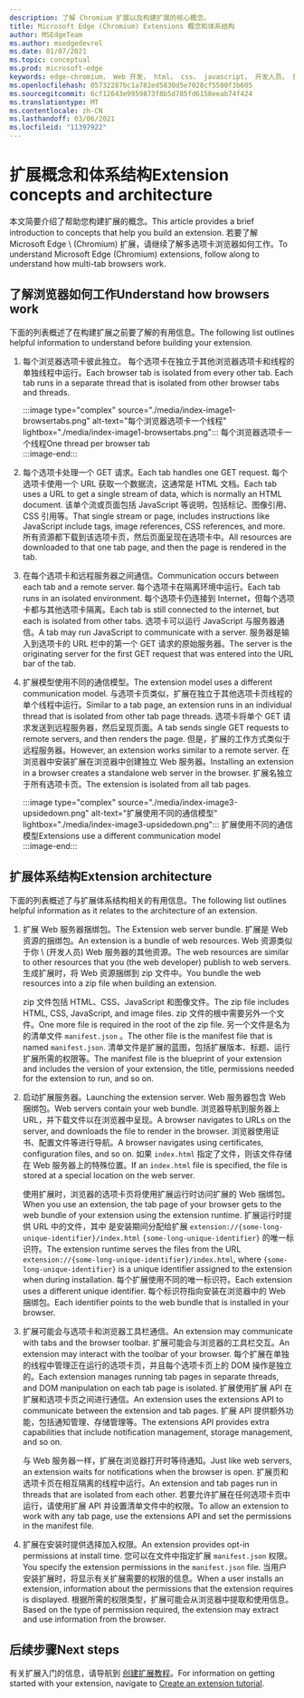 ```yaml
---
description: 了解 Chromium 扩展以及构建扩展的核心概念。
title: Microsoft Edge (Chromium) Extensions 概念和体系结构
author: MSEdgeTeam
ms.author: msedgedevrel
ms.date: 01/07/2021
ms.topic: conceptual
ms.prod: microsoft-edge
keywords: edge-chromium， Web 开发， html， css， javascript， 开发人员， 扩展
ms.openlocfilehash: 05732287bc1a782ed5830d5e7028cf5580f3b605
ms.sourcegitcommit: 6cf12643e9959873f8b5d785fd6158eeab74f424
ms.translationtype: MT
ms.contentlocale: zh-CN
ms.lasthandoff: 03/06/2021
ms.locfileid: "11397922"
---
```

# <a name="extension-concepts-and-architecture"></a><span data-ttu-id="3e40d-104">扩展概念和体系结构</span><span class="sxs-lookup"><span data-stu-id="3e40d-104">Extension concepts and architecture</span></span>  

<span data-ttu-id="3e40d-105">本文简要介绍了帮助您构建扩展的概念。</span><span class="sxs-lookup"><span data-stu-id="3e40d-105">This article provides a brief introduction to concepts that help you build an extension.</span></span>  <span data-ttu-id="3e40d-106">若要了解 Microsoft Edge \ (Chromium\) 扩展，请继续了解多选项卡浏览器如何工作。</span><span class="sxs-lookup"><span data-stu-id="3e40d-106">To understand Microsoft Edge \(Chromium\) extensions, follow along to understand how multi-tab browsers work.</span></span>  

## <a name="understand-how-browsers-work"></a><span data-ttu-id="3e40d-107">了解浏览器如何工作</span><span class="sxs-lookup"><span data-stu-id="3e40d-107">Understand how browsers work</span></span>  

<span data-ttu-id="3e40d-108">下面的列表概述了在构建扩展之前要了解的有用信息。</span><span class="sxs-lookup"><span data-stu-id="3e40d-108">The following list outlines helpful information to understand before building your extension.</span></span>  

1.  <span data-ttu-id="3e40d-109">每个浏览器选项卡彼此独立。 每个选项卡在独立于其他浏览器选项卡和线程的单独线程中运行。</span><span class="sxs-lookup"><span data-stu-id="3e40d-109">Each browser tab is isolated from every other tab.  Each tab runs in a separate thread that is isolated from other browser tabs and threads.</span></span>  
    
    :::image type="complex" source="./media/index-image1-browsertabs.png" alt-text="每个浏览器选项卡一个线程" lightbox="./media/index-image1-browsertabs.png":::
       <span data-ttu-id="3e40d-111">每个浏览器选项卡一个线程</span><span class="sxs-lookup"><span data-stu-id="3e40d-111">One thread per browser tab</span></span>  
    :::image-end:::  
    
1.  <span data-ttu-id="3e40d-112">每个选项卡处理一个 GET 请求。</span><span class="sxs-lookup"><span data-stu-id="3e40d-112">Each tab handles one GET request.</span></span>  <span data-ttu-id="3e40d-113">每个选项卡使用一个 URL 获取一个数据流，这通常是 HTML 文档。</span><span class="sxs-lookup"><span data-stu-id="3e40d-113">Each tab uses a URL to get a single stream of data, which is normally an HTML document.</span></span>  <span data-ttu-id="3e40d-114">该单个流或页面包括 JavaScript 等说明，包括标记、图像引用、CSS 引用等。</span><span class="sxs-lookup"><span data-stu-id="3e40d-114">That single stream or page, includes instructions like JavaScript include tags, image references, CSS references, and more.</span></span>  <span data-ttu-id="3e40d-115">所有资源都下载到该选项卡页，然后页面呈现在选项卡中。</span><span class="sxs-lookup"><span data-stu-id="3e40d-115">All resources are downloaded to that one tab page, and then the page is rendered in the tab.</span></span>  
1.  <span data-ttu-id="3e40d-116">在每个选项卡和远程服务器之间通信。</span><span class="sxs-lookup"><span data-stu-id="3e40d-116">Communication occurs between each tab and a remote server.</span></span>  <span data-ttu-id="3e40d-117">每个选项卡在隔离环境中运行。</span><span class="sxs-lookup"><span data-stu-id="3e40d-117">Each tab runs in an isolated environment.</span></span>  <span data-ttu-id="3e40d-118">每个选项卡仍连接到 Internet，但每个选项卡都与其他选项卡隔离。</span><span class="sxs-lookup"><span data-stu-id="3e40d-118">Each tab is still connected to the internet, but each is isolated from other tabs.</span></span>  <span data-ttu-id="3e40d-119">选项卡可以运行 JavaScript 与服务器通信。</span><span class="sxs-lookup"><span data-stu-id="3e40d-119">A tab may run JavaScript to communicate with a server.</span></span>  <span data-ttu-id="3e40d-120">服务器是输入到选项卡的 URL 栏中的第一个 GET 请求的原始服务器。</span><span class="sxs-lookup"><span data-stu-id="3e40d-120">The server is the originating server for the first GET request that was entered into the URL bar of the tab.</span></span>  
1.  <span data-ttu-id="3e40d-121">扩展模型使用不同的通信模型。</span><span class="sxs-lookup"><span data-stu-id="3e40d-121">The extension model uses a different communication model.</span></span>  <span data-ttu-id="3e40d-122">与选项卡页类似，扩展在独立于其他选项卡页线程的单个线程中运行。</span><span class="sxs-lookup"><span data-stu-id="3e40d-122">Similar to a tab page, an extension runs in an individual thread that is isolated from other tab page threads.</span></span>  <span data-ttu-id="3e40d-123">选项卡将单个 GET 请求发送到远程服务器，然后呈现页面。</span><span class="sxs-lookup"><span data-stu-id="3e40d-123">A tab sends single GET requests to remote servers, and then renders the page.</span></span>  <span data-ttu-id="3e40d-124">但是，扩展的工作方式类似于远程服务器。</span><span class="sxs-lookup"><span data-stu-id="3e40d-124">However, an extension works similar to a remote server.</span></span>  <span data-ttu-id="3e40d-125">在浏览器中安装扩展在浏览器中创建独立 Web 服务器。</span><span class="sxs-lookup"><span data-stu-id="3e40d-125">Installing an extension in a browser creates a standalone web server in the browser.</span></span>  <span data-ttu-id="3e40d-126">扩展名独立于所有选项卡页。</span><span class="sxs-lookup"><span data-stu-id="3e40d-126">The extension is isolated from all tab pages.</span></span>  
    
    :::image type="complex" source="./media/index-image3-upsidedown.png" alt-text="扩展使用不同的通信模型" lightbox="./media/index-image3-upsidedown.png":::
       <span data-ttu-id="3e40d-128">扩展使用不同的通信模型</span><span class="sxs-lookup"><span data-stu-id="3e40d-128">Extensions use a different communication model</span></span>  
    :::image-end:::  
    
## <a name="extension-architecture"></a><span data-ttu-id="3e40d-129">扩展体系结构</span><span class="sxs-lookup"><span data-stu-id="3e40d-129">Extension architecture</span></span>  

<span data-ttu-id="3e40d-130">下面的列表概述了与扩展体系结构相关的有用信息。</span><span class="sxs-lookup"><span data-stu-id="3e40d-130">The following list outlines helpful information as it relates to the architecture of an extension.</span></span>  

1.  <span data-ttu-id="3e40d-131">扩展 Web 服务器捆绑包。</span><span class="sxs-lookup"><span data-stu-id="3e40d-131">The Extension web server bundle.</span></span>  <span data-ttu-id="3e40d-132">扩展是 Web 资源的捆绑包。</span><span class="sxs-lookup"><span data-stu-id="3e40d-132">An extension is a bundle of web resources.</span></span>  <span data-ttu-id="3e40d-133">Web 资源类似于你 \ (开发人员\) Web 服务器的其他资源。</span><span class="sxs-lookup"><span data-stu-id="3e40d-133">The web resources are similar to other resources that you \(the web developer\) publish to web servers.</span></span>  <span data-ttu-id="3e40d-134">生成扩展时，将 Web 资源捆绑到 zip 文件中。</span><span class="sxs-lookup"><span data-stu-id="3e40d-134">You bundle the web resources into a zip file when building an extension.</span></span>  
    
    <span data-ttu-id="3e40d-135">zip 文件包括 HTML、CSS、JavaScript 和图像文件。</span><span class="sxs-lookup"><span data-stu-id="3e40d-135">The zip file includes HTML, CSS, JavaScript, and image files.</span></span>  <span data-ttu-id="3e40d-136">zip 文件的根中需要另外一个文件。</span><span class="sxs-lookup"><span data-stu-id="3e40d-136">One more file is required in the root of the zip file.</span></span>  <span data-ttu-id="3e40d-137">另一个文件是名为 的清单文件 `manifest.json` 。</span><span class="sxs-lookup"><span data-stu-id="3e40d-137">The other file is the manifest file that is named `manifest.json`.</span></span>  <span data-ttu-id="3e40d-138">清单文件是扩展的蓝图，包括扩展版本、标题、运行扩展所需的权限等。</span><span class="sxs-lookup"><span data-stu-id="3e40d-138">The manifest file is the blueprint of your extension and includes the version of your extension, the title, permissions needed for the extension to run, and so on.</span></span>  
    
1.  <span data-ttu-id="3e40d-139">启动扩展服务器。</span><span class="sxs-lookup"><span data-stu-id="3e40d-139">Launching the extension server.</span></span>  <span data-ttu-id="3e40d-140">Web 服务器包含 Web 捆绑包。</span><span class="sxs-lookup"><span data-stu-id="3e40d-140">Web servers contain your web bundle.</span></span>  <span data-ttu-id="3e40d-141">浏览器导航到服务器上 URL，并下载文件以在浏览器中呈现。</span><span class="sxs-lookup"><span data-stu-id="3e40d-141">A browser navigates to URLs on the server, and downloads the file to render in the browser.</span></span>  <span data-ttu-id="3e40d-142">浏览器使用证书、配置文件等进行导航。</span><span class="sxs-lookup"><span data-stu-id="3e40d-142">A browser navigates using certificates, configuration files, and so on.</span></span>  <span data-ttu-id="3e40d-143">如果 `index.html` 指定了文件，则该文件存储在 Web 服务器上的特殊位置。</span><span class="sxs-lookup"><span data-stu-id="3e40d-143">If an `index.html` file is specified, the file is stored at a special location on the web server.</span></span>  
    
    <span data-ttu-id="3e40d-144">使用扩展时，浏览器的选项卡页将使用扩展运行时访问扩展的 Web 捆绑包。</span><span class="sxs-lookup"><span data-stu-id="3e40d-144">When you use an extension, the tab page of your browser gets to the web bundle of your extension using the extension runtime.</span></span>  <span data-ttu-id="3e40d-145">扩展运行时提供 URL 中的文件，其中 是安装期间分配给扩展 `extension://{some-long-unique-identifier}/index.html` `{some-long-unique-identifier}` 的唯一标识符。</span><span class="sxs-lookup"><span data-stu-id="3e40d-145">The extension runtime serves the files from the URL `extension://{some-long-unique-identifier}/index.html`, where `{some-long-unique-identifier}` is a unique identifier assigned to the extension when during installation.</span></span>  <span data-ttu-id="3e40d-146">每个扩展使用不同的唯一标识符。</span><span class="sxs-lookup"><span data-stu-id="3e40d-146">Each extension uses a different unique identifier.</span></span>  <span data-ttu-id="3e40d-147">每个标识符指向安装在浏览器中的 Web 捆绑包。</span><span class="sxs-lookup"><span data-stu-id="3e40d-147">Each identifier points to the web bundle that is installed in your browser.</span></span>  
    
1.  <span data-ttu-id="3e40d-148">扩展可能会与选项卡和浏览器工具栏通信。</span><span class="sxs-lookup"><span data-stu-id="3e40d-148">An extension may communicate with tabs and the browser toolbar.</span></span>  <span data-ttu-id="3e40d-149">扩展可能会与浏览器的工具栏交互。</span><span class="sxs-lookup"><span data-stu-id="3e40d-149">An extension may interact with the toolbar of your browser.</span></span>  <span data-ttu-id="3e40d-150">每个扩展在单独的线程中管理正在运行的选项卡页，并且每个选项卡页上的 DOM 操作是独立的。</span><span class="sxs-lookup"><span data-stu-id="3e40d-150">Each extension manages running tab pages in separate threads, and DOM manipulation on each tab page is isolated.</span></span>  <span data-ttu-id="3e40d-151">扩展使用扩展 API 在扩展和选项卡页之间进行通信。</span><span class="sxs-lookup"><span data-stu-id="3e40d-151">An extension uses the extensions API to communicate between the extension and tab pages.</span></span>  <span data-ttu-id="3e40d-152">扩展 API 提供额外功能，包括通知管理、存储管理等。</span><span class="sxs-lookup"><span data-stu-id="3e40d-152">The extensions API provides extra capabilities that include notification management, storage management, and so on.</span></span>  
    
    <span data-ttu-id="3e40d-153">与 Web 服务器一样，扩展在浏览器打开时等待通知。</span><span class="sxs-lookup"><span data-stu-id="3e40d-153">Just like web servers, an extension waits for notifications when the browser is open.</span></span>  <span data-ttu-id="3e40d-154">扩展页和选项卡页在相互隔离的线程中运行。</span><span class="sxs-lookup"><span data-stu-id="3e40d-154">An extension and tab pages run in threads that are isolated from each other.</span></span>  <span data-ttu-id="3e40d-155">若要允许扩展在任何选项卡页中运行，请使用扩展 API 并设置清单文件中的权限。</span><span class="sxs-lookup"><span data-stu-id="3e40d-155">To allow an extension to work with any tab page, use the extensions API and set the permissions in the manifest file.</span></span>  
    
1.  <span data-ttu-id="3e40d-156">扩展在安装时提供选择加入权限。</span><span class="sxs-lookup"><span data-stu-id="3e40d-156">An extension provides opt-in permissions at install time.</span></span>  <span data-ttu-id="3e40d-157">您可以在文件中指定扩展 `manifest.json` 权限。</span><span class="sxs-lookup"><span data-stu-id="3e40d-157">You specify the extension permissions in the `manifest.json` file.</span></span>  <span data-ttu-id="3e40d-158">当用户安装扩展时，将显示有关扩展需要的权限的信息。</span><span class="sxs-lookup"><span data-stu-id="3e40d-158">When a user installs an extension, information about the permissions that the extension requires is displayed.</span></span>  <span data-ttu-id="3e40d-159">根据所需的权限类型，扩展可能会从浏览器中提取和使用信息。</span><span class="sxs-lookup"><span data-stu-id="3e40d-159">Based on the type of permission required, the extension may extract and use information from the browser.</span></span>  
    
## <a name="next-steps"></a><span data-ttu-id="3e40d-160">后续步骤</span><span class="sxs-lookup"><span data-stu-id="3e40d-160">Next steps</span></span>  

<span data-ttu-id="3e40d-161">有关扩展入门的信息，请导航到 [创建扩展教程][CreateAnExtensionPart1]。</span><span class="sxs-lookup"><span data-stu-id="3e40d-161">For information on getting started with your extension, navigate to [Create an extension tutorial][CreateAnExtensionPart1].</span></span>  

<!-- links -->  

[CreateAnExtensionPart1]: ./part1-simple-extension.md "创建扩展教程 - 第 1 部分|Microsoft Docs"  
